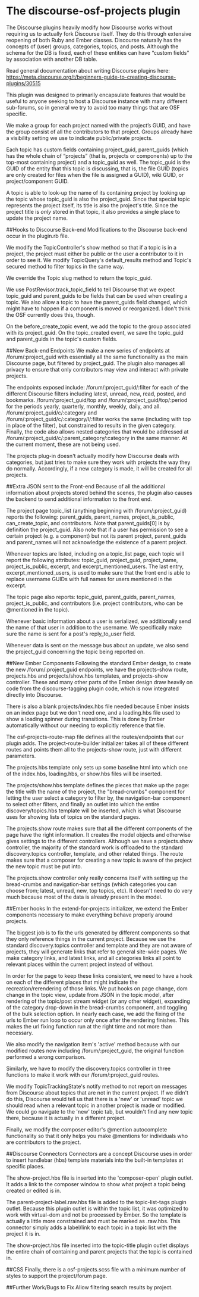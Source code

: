 # The discourse-osf-projects plugin
The Discourse plugins heavily modify how Discourse works without requiring us to actually fork Discourse itself. They do this through extensive reopening of both Ruby and Ember classes. Discourse naturally has the concepts of (user) groups, categories, topics, and posts. Although the schema for the DB is fixed, each of these entities can have “custom fields” by association with another DB table.

Read general documentation about writing Discourse plugins here: https://meta.discourse.org/t/beginners-guide-to-creating-discourse-plugins/30515

This plugin was designed to primarily encapsulate features that would be useful to anyone seeking to host a Discourse instance with many different sub-forums, so in general we try to avoid too many things that are OSF specific.

We make a group for each project named with the project’s GUID, and have the group consist of all the contributors to that project. Groups already have a visibility setting we use to indicate public/private projects.

Each topic has custom fields containing project_guid, parent_guids (which has the whole chain of “projects” (that is, projects or components) up to the top-most containing project) and a topic_guid as well. The topic_guid is the GUID of the entity that this topic is discussing, that is, the file GUID (topics are only created for files when the file is assigned a GUID), wiki GUID, or project/component GUID.

A topic is able to look-up the name of its containing project by looking up the topic whose topic_guid is also the project_guid. Since that special topic represents the project itself, its title is also the project's title. Since the project title is _only_ stored in that topic, it also provides a single place to update the project name.

##Hooks to Discourse Back-end
Modifications to the Discourse back-end occur in the plugin.rb file.

We modify the TopicController's show method so that if a topic is in a project, the project must either be public or the user a contributor to it in order to see it.
We modify TopicQuery's default_results method and Topic's secured method to filter topics in the same way.

We override the Topic slug method to return the topic_guid.

We use PostRevisor.track_topic_field to tell Discourse that we expect topic_guid and parent_guids to be fields that can be used when creating a topic. We also allow a topic to have the parent_guids field changed, which might have to happen if a component is moved or reorganized. I don't think the OSF currently does this, though.

On the before_create_topic event, we add the topic to the group associated with its project_guid.
On the topic_created event, we save the topic_guid and parent_guids in the topic's custom fields.

##New Back-end Endpoints
We make a new series of endpoints at /forum/:project_guid with essentially all the same functionality as the main Discourse page, but filtered by project_guid. The plugin also manages all privacy to ensure that only contributors may view and interact with private projects.

The endpoints exposed include:
/forum/:project_guid/:filter for each of the different Discourse filters including latest, unread, new, read, posted, and bookmarks.
/forum/:project_guid/top and /forum/:project_guid/top/:period for the periods yearly, quarterly, monthly, weekly, daily, and all.
/forum/:project_guid/c/:category and /forum/:project_guid/c/:category/l/:filter works the same (including with top in place of the filter), but constrained to results in the given category.
Finally, the code also allows nested categories that would be addressed at /forum/:project_guid/c/:parent_category/:category in the same manner. At the current moment, these are not being used.

The projects plug-in doesn't actually modify how Discourse deals with categories, but just tries to make sure they work with projects the way they do normally. Accordingly, if a new category is made, it will be created for all projects.

##Extra JSON sent to the Front-end
Because of all the additional information about projects stored behind the scenes, the plugin also causes the backend to send additional information to the front end.

The project page topic_list (anything beginning with /forum/:project_guid) reports the following: parent_guids, parent_names, project_is_public, can_create_topic, and contributors. Note that parent_guids[0] is by definition the project_guid. Also note that if a user has permission to see a certain project (e.g. a component) but not its parent project, parent_guids and parent_names will not acknowledge the existence of a parent project.

Whenever topics are listed, including on a topic_list page, each topic will report the following attributes: topic_guid, project_guid, project_name, project_is_public, excerpt, and excerpt_mentioned_users. The last entry, excerpt_mentioned_users, is used to make sure that the front end is able to replace username GUIDs with full names for users mentioned in the excerpt.

The topic page also reports: topic_guid, parent_guids, parent_names, project_is_public, and contributors (i.e. project contributors, who can be \@mentioned in the topic).

Whenever basic information about a user is serialized, we additionally send the name of that user in addition to the username. We specifically make sure the name is sent for a post's reply_to_user field.

Whenever data is sent on the message bus about an update, we also send the project_guid concerning the topic being reported on.

##New Ember Components
Following the standard Ember design, to create the new /forum/:project_guid endpoints, we have the projects-show route, projects.hbs and projects/show.hbs templates, and projects-show controller. These and many other parts of the Ember design draw heavily on code from the discourse-tagging plugin code, which is now integrated directly into Discourse.

There is also a blank projects/index.hbs file needed because Ember insists on an index page but we don't need one, and a loading.hbs file used to show a loading spinner during transitions. This is done by Ember automatically without our needing to explicitly reference that file.

The osf-projects-route-map file defines all the routes/endpoints that our plugin adds. The project-route-builder initializer takes all of these different routes and points them all to the projects-show route, just with different parameters.

The projects.hbs template only sets up some baseline html into which one of the index.hbs, loading.hbs, or show.hbs files will be inserted.

The projects/show.hbs template defines the pieces that make up the page: the title with the name of the project, the "bread-crumbs" component for letting the user select a category to filter by, the navigation-bar component to select other filters, and finally an outlet into which the entire discovery/topics.hbs template will be inserted, which is what Discourse uses for showing lists of topics on the standard pages.

The projects.show route makes sure that all the different components of the page have the right information. It creates the model objects and otherwise gives settings to the different controllers. Although we have a projects.show controller, the majority of the standard work is offloaded to the standard discovery.topics controller, template, and other related things. The route makes sure that a composer for creating a new topic is aware of the project the new topic must be put into.

The projects.show controller only really concerns itself with setting up the bread-crumbs and navigation-bar settings (which categories you can choose from; latest, unread, new, top topics, etc). It doesn't need to do very much because most of the data is already present in the model.

##Ember hooks
In the extend-for-projects initializer, we extend the Ember components necessary to make everything behave properly around projects.

The biggest job is to fix the urls generated by different components so that they only reference things in the current project. Because we use the standard discovery.topics controller and template and they are not aware of projects, they will generate links that refer to general site-wide pages. We make category links, and latest links, and all categories links all point to relevant places within the current project instead of without.

In order for the page to keep these links consistent, we need to have a hook on each of the different places that might indicate the recreation/rerendering of those links. We put hooks on page change, dom change in the topic view, update from JSON in the topic model, after rendering of the topic/post stream widget (or any other widget), expanding of the category drop-down in the bread-crumbs component, and toggling of the bulk selection option. In nearly each case, we add the fixing of the urls to Ember run loop to occur only once after the rendering finishes. This makes the url fixing function run at the right time and not more than necessary.

We also modify the navigation item's 'active' method because with our modified routes now including /forum/:project_guid, the original function performed a wrong comparison.

Similarly, we have to modify the discovery.topics controller in three functions to make it work with our /forum/:project_guid routes.

We modify TopicTrackingState's notify method to not report on messages from Discourse about topics that are not in the current project. If we didn't do this, Discourse would tell us that there is a 'new' or 'unread' topic we should read when a relevant topic in another project is made or modified. We could go navigate to the 'new' topic tab, but wouldn't find any new topic there, because it is actually in a different project.

Finally, we modify the composer editor's \@mention autocomplete functionality so that it only helps you make \@mentions for individuals who are contributors to the project.

##Discourse Connectors
Connectors are a concept Discourse uses in order to insert handlebar (hbs) template materials into the built-in templates at specific places.

The show-project.hbs file is inserted into the 'composer-open' plugin outlet. It adds a link to the composer window to show what project a topic being created or edited is in.

The parent-project-label.raw.hbs file is added to the topic-list-tags plugin outlet. Because this plugin outlet is within the topic list, it was optimized to work with virtual-dom and not be processed by Ember. So the template is actually a little more constrained and must be marked as .raw.hbs. This connector simply adds a label/link to each topic in a topic list with the project it is in.

The show-project.hbs file inserted into the topic-title plugin outlet displays the entire chain of containing and parent projects that the topic is contained in.

##CSS
Finally, there is a osf-projects.scss file with a minimum number of styles to support the project/forum page.

##Further Work/Bugs to Fix
Allow filtering search results by project.
